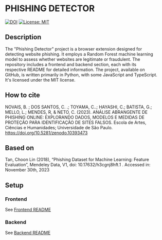 # PHISHING DETECTOR <!-- omit in toc -->

[![DOI](https://zenodo.org/badge/DOI/10.5281/zenodo.10393473.svg)](https://doi.org/10.5281/zenodo.10393473)
[![License:
MIT](https://img.shields.io/badge/license-MIT-green)](https://choosealicense.com/licenses/mit/)

## Description

The "Phishing Detector" project is a browser extension designed for detecting website phishing. It employs a Random Forest machine learning model to assess whether websites are legitimate or fraudulent. The repository includes a frontend and backend section, each with its respective README for detailed information. The project, available on GitHub, is written primarily in Python, with some JavaScript and TypeScript. It's licensed under the MIT license.

## How to cite

NOVAIS, B. ; DOS SANTOS, C. .; TOYAMA, C..; HAYASHI, C.; BATISTA, G.; MELLO, L.; MENDES, R, & NETO, C. (2023). ANÁLISE ABRANGENTE DE PHISHING ONLINE: EXPLORANDO DADOS, MODELOS E MEDIDAS DE PROTEÇÃO PARA IDENTIFICAÇÃO DE SITES FALSOS. Escola de Artes, Ciências e Humanidades; Universidade de São Paulo. https://doi.org/10.5281/zenodo.10393473

## Based on

Tan, Choon Lin (2018), “Phishing Dataset for Machine Learning: Feature Evaluation”, Mendeley Data, V1, doi: 10.17632/h3cgnj8hft.1 . Accessed in: November 30th, 2023

## Setup

### Frontend

See [Frontend README](frontend/README.md)

### Backend

See [Backend README](backend/README.md)
